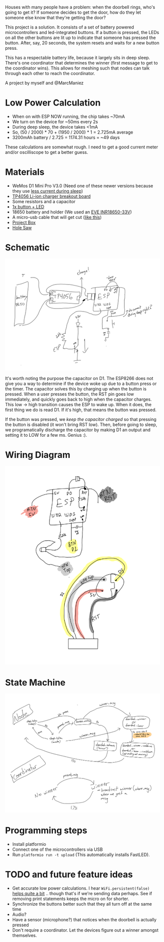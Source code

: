 Houses with many people have a problem: when the doorbell rings, who's going to get it? If someone decides to get the door, how do they let someone else know that they're getting the door?

This project is a solution. It consists of a set of battery powered microcontrollers and led-integrated buttons. If a button is pressed, the LEDs on all the other buttons are lit up to indicate that someone has pressed the button. After, say, 20 seconds, the system resets and waits for a new button press.

This has a respectable battery life, because it largely sits in deep sleep. There's one coordinator that determines the winner (first message to get to the coordinator wins). This allows for meshing such that nodes can talk through each other to reach the coordinator.

A project by myself and @MarcManiez

# Low Power Calculation
- When on with ESP NOW running, the chip takes ~70mA
- We turn on the device for ~50ms every 2s
- During deep sleep, the device takes <1mA
- So, (50 / 2000) * 70 + (1950 / 2000) * 1 = 2.725mA average
- 3200mAh battery / 2.725 = 1174.31 hours = ~49 days

These calculations are somewhat rough. I need to get a good current meter and/or oscilliscope to get a better guess.

# Materials
- WeMos D1 Mini Pro V3.0 (Need one of these newer versions because they use [less current during sleep](https://salvatorelab.com/2023/01/wemos-d1-mini-deep-sleep-current-draw/))
- [TP4056 Li-ion charger breakout board](https://www.amazon.com/gp/product/B00LTQU2RK/ref=ppx_yo_dt_b_search_asin_title?ie=UTF8&psc=1)
- Some resistors and a capacitor
- [1x button + LED](https://www.amazon.com/gp/product/B0816R824L/ref=ppx_yo_dt_b_search_asin_title?ie=UTF8&psc=1)
- 18650 battery and holder (We used an [EVE INR18650-33V](https://www.18650batterystore.com/products/eve-18650-33v))
- A micro-usb cable that will get cut ([like this](https://www.amazon.com/gp/product/B0BZ8XWL18/ref=ppx_yo_dt_b_search_asin_title?ie=UTF8&psc=1))
- [Project Box](https://www.amazon.com/gp/product/B0859Z8PRP/ref=ppx_yo_dt_b_search_asin_title?ie=UTF8&psc=1)
- [Hole Saw](https://www.amazon.com/gp/product/B073M2Y1B3/ref=ppx_yo_dt_b_search_asin_title?ie=UTF8&psc=1)

# Schematic
![Schematic](assets/schematic.png)

It's worth noting the purpose the capacitor on D1. The ESP8266 does not give you a way to determine if the device woke up due to a button press or the timer. The capacitor solves this by charging up when the button is pressed. When a user presses the button, the RST pin goes low immediately, and quickly goes back to high when the capacitor charges. This low -> high transition causes the ESP to wake up. When it does, the first thing we do is read D1. If it's high, that means the button was pressed.

If the button was pressed, we *keep the capacitor charged* so that pressing the button is disabled (it won't bring RST low). Then, before going to sleep, we programatically discharge the capacitor by making D1 an output and setting it to LOW for a few ms. Genius :).

# Wiring Diagram
![Wiring Diagram](assets/wiring_diagram.png)

# State Machine
![State Machine](assets/state_machine.png)

# Programming steps

- Install platformio
- Connect one of the microcontrollers via USB
- Run `platformio run -t upload` (This automatically installs FastLED).

# TODO and future feature ideas
- Get accurate low power calculations. I hear `WiFi.persistent(false)` [helps quite a bit](https://arduinodiy.wordpress.com/2020/02/06/very-deep-sleep-and-energy-saving-on-esp8266-part-5-esp-now/) .. though that's if we're sending data perhaps. See if removing print statements keeps the micro on for shorter.
- Synchronize the buttons better such that they all turn off at the same time
- Audio?
- Have a sensor (microphone?) that notices when the doorbell is actually pressed
- Don't require a coordinator. Let the devices figure out a winner amongst themselves.
